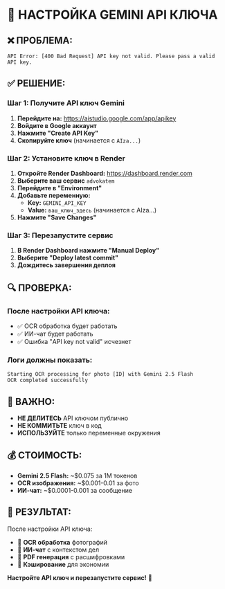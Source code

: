 # 🔑 НАСТРОЙКА GEMINI API КЛЮЧА

## ❌ **ПРОБЛЕМА:**
```
API Error: [400 Bad Request] API key not valid. Please pass a valid API key.
```

## ✅ **РЕШЕНИЕ:**

### **Шаг 1: Получите API ключ Gemini**

1. **Перейдите на:** https://aistudio.google.com/app/apikey
2. **Войдите в Google аккаунт**
3. **Нажмите "Create API Key"**
4. **Скопируйте ключ** (начинается с `AIza...`)

### **Шаг 2: Установите ключ в Render**

1. **Откройте Render Dashboard:** https://dashboard.render.com
2. **Выберите ваш сервис** `advokatem`
3. **Перейдите в "Environment"**
4. **Добавьте переменную:**
   - **Key:** `GEMINI_API_KEY`
   - **Value:** `ваш_ключ_здесь` (начинается с AIza...)
5. **Нажмите "Save Changes"**

### **Шаг 3: Перезапустите сервис**

1. **В Render Dashboard нажмите "Manual Deploy"**
2. **Выберите "Deploy latest commit"**
3. **Дождитесь завершения деплоя**

## 🔍 **ПРОВЕРКА:**

### **После настройки API ключа:**
- ✅ OCR обработка будет работать
- ✅ ИИ-чат будет работать
- ✅ Ошибка "API key not valid" исчезнет

### **Логи должны показать:**
```
Starting OCR processing for photo [ID] with Gemini 2.5 Flash
OCR completed successfully
```

## 🚨 **ВАЖНО:**

- **НЕ ДЕЛИТЕСЬ** API ключом публично
- **НЕ КОММИТЬТЕ** ключ в код
- **ИСПОЛЬЗУЙТЕ** только переменные окружения

## 💰 **СТОИМОСТЬ:**

- **Gemini 2.5 Flash:** ~$0.075 за 1M токенов
- **OCR изображения:** ~$0.001-0.01 за фото
- **ИИ-чат:** ~$0.0001-0.001 за сообщение

## 🎯 **РЕЗУЛЬТАТ:**

После настройки API ключа:
- 📸 **OCR обработка** фотографий
- 🤖 **ИИ-чат** с контекстом дел
- 📄 **PDF генерация** с расшифровками
- 💾 **Кэширование** для экономии

**Настройте API ключ и перезапустите сервис!** 🚀
